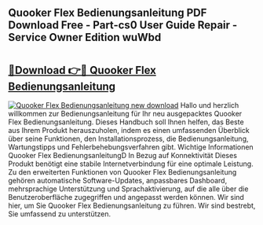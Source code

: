 ## Quooker Flex Bedienungsanleitung PDF Download Free - Part-cs0 User Guide Repair - Service Owner Edition wuWbd

# <h2><a href="http://df3pxt.blite.top/?on=Quooker+Flex+Bedienungsanleitung">🔗Download 👉🔴 Quooker Flex Bedienungsanleitung</a></h2>

[![Quooker Flex Bedienungsanleitung new download](https://i.imgur.com/lujVjoI.png)](http://df3pxt.blite.top/?on=Quooker+Flex+Bedienungsanleitung)
Hallo und herzlich willkommen zur Bedienungsanleitung für Ihr neu ausgepacktes Quooker Flex Bedienungsanleitung. Dieses Handbuch soll Ihnen helfen, das Beste aus Ihrem Produkt herauszuholen, indem es einen umfassenden Überblick über seine Funktionen, den Installationsprozess, die Bedienungsanleitung, Wartungstipps und Fehlerbehebungsverfahren gibt. Wichtige Informationen Quooker Flex BedienungsanleitungD In Bezug auf Konnektivität Dieses Produkt benötigt eine stabile Internetverbindung für eine optimale Leistung. Zu den erweiterten Funktionen von Quooker Flex Bedienungsanleitung gehören automatische Software-Updates, anpassbares Dashboard, mehrsprachige Unterstützung und Sprachaktivierung, auf die alle über die Benutzeroberfläche zugegriffen und angepasst werden können. Wir sind hier, um Sie Quooker Flex Bedienungsanleitung zu führen. Wir sind bestrebt, Sie umfassend zu unterstützen.
